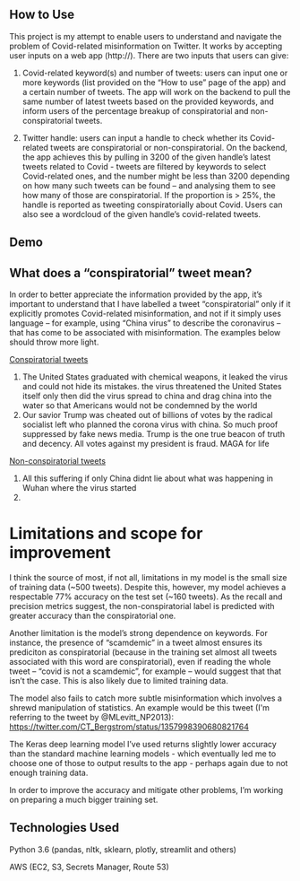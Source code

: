 ## How to Use

This project is my attempt to enable users to understand and navigate the problem of Covid-related misinformation on Twitter. It works by accepting user inputs on a web app (http://). There are two inputs that users can give:

1. Covid-related keyword(s) and number of tweets: users can input one or more keywords (list provided on the “How to use” page of the app) and a certain number of tweets. The app will work on the backend to pull the same number of latest tweets based on the provided keywords, and inform users of the percentage breakup of conspiratorial and non-conspiratorial tweets. 

2. Twitter handle: users can input a handle to check whether its Covid-related tweets are conspiratorial or non-conspiratorial. On the backend, the app achieves this by pulling in 3200 of the given handle’s latest tweets related to Covid - tweets are filtered by keywords to select Covid-related ones, and the number might be less than 3200 depending on how many such tweets can be found – and analysing them to see how many of those are conspiratorial. If the proportion is > 25%, the handle is reported as tweeting conspiratorially about Covid. Users can also see a wordcloud of the given handle’s covid-related tweets.

## Demo



## What does a “conspiratorial” tweet mean?

In order to better appreciate the information provided by the app, it’s important to understand that I have labelled a tweet “conspiratorial” only if it explicitly promotes Covid-related misinformation, and not if it simply uses language – for example, using “China virus” to describe the coronavirus – that has come to be associated with misinformation. The examples below should throw more light.

<ins>Conspiratorial tweets</ins>
1. The United States graduated with chemical weapons, it leaked the virus and could not hide its mistakes. the virus threatened the United States itself only then did the virus spread to china and drag china into the water so that Americans would not be condemned by the world
2. Our savior Trump was cheated out of billions of votes by the radical socialist left who planned the corona virus with china. So much proof suppressed by fake news media. Trump is the one true beacon of truth and decency. All votes against my president is fraud. MAGA for life

<ins>Non-conspiratorial tweets</ins>
1. All this suffering if only China didnt lie about what was happening in Wuhan where the virus started
2. 

# Limitations and scope for improvement

I think the source of most, if not all, limitations in my model is the small size of training data (~500 tweets). Despite this, however, my model achieves a respectable 77% accuracy on the test set (~160 tweets). As the recall and precision metrics suggest, the non-conspiratorial label is predicted with greater accuracy than the conspiratorial one. 

Another limitation is the model’s strong dependence on keywords. For instance, the presence of “scamdemic” in a tweet almost ensures its prediciton as conspiratorial (because in the training set almost all tweets associated with this word are conspiratorial), even if reading the whole tweet – “covid is not a scamdemic”, for example – would suggest that that isn’t the case. This is also likely due to limited training data.

The model also fails to catch more subtle misinformation which involves a shrewd manipulation of statistics. An example would be this tweet (I'm referring to the tweet by @MLevitt_NP2013): https://twitter.com/CT_Bergstrom/status/1357998390680821764

The Keras deep learning model I’ve used returns slightly lower accuracy than the standard machine learning models - which eventually led me to choose one of those to output results to the app - perhaps again due to not enough training data.

In order to improve the accuracy and mitigate other problems, I’m working on preparing a much bigger training set.

## Technologies Used

Python 3.6 (pandas, nltk, sklearn, plotly, streamlit and others)

AWS (EC2, S3, Secrets Manager, Route 53)

